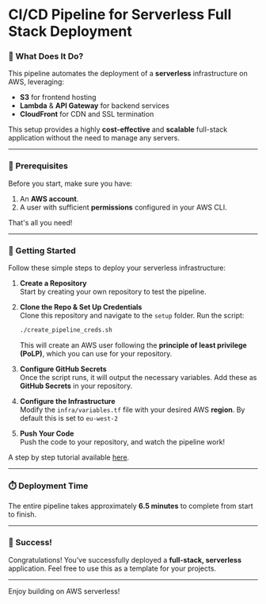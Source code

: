 # CI/CD Pipeline for Serverless Full Stack Deployment

### 🚀 What Does It Do?

This pipeline automates the deployment of a **serverless** infrastructure on AWS, leveraging:

- **S3** for frontend hosting
- **Lambda** & **API Gateway** for backend services
- **CloudFront** for CDN and SSL termination

This setup provides a highly **cost-effective** and **scalable** full-stack application without the need to manage any servers.

---

### 🔧 Prerequisites

Before you start, make sure you have:

1. An **AWS account**.
2. A user with sufficient **permissions** configured in your AWS CLI.

That's all you need!

---

### 🚀 Getting Started

Follow these simple steps to deploy your serverless infrastructure:

1. **Create a Repository**  
   Start by creating your own repository to test the pipeline.
2. **Clone the Repo & Set Up Credentials**  
    Clone this repository and navigate to the `setup` folder. Run the script:

   ```bash
   ./create_pipeline_creds.sh
   ```

   This will create an AWS user following the **principle of least privilege (PoLP)**, which you can use for your repository.

3. **Configure GitHub Secrets**  
   Once the script runs, it will output the necessary variables. Add these as **GitHub Secrets** in your repository.

4. **Configure the Infrastructure**  
   Modify the `infra/variables.tf` file with your desired AWS **region**. By default this is set to `eu-west-2`

5. **Push Your Code**  
   Push the code to your repository, and watch the pipeline work!

A step by step tutorial available <a href="https://">here</a>.

---

### ⏱️ Deployment Time

The entire pipeline takes approximately **6.5 minutes** to complete from start to finish.

---

### 🎉 Success!

Congratulations! You’ve successfully deployed a **full-stack, serverless** application. Feel free to use this as a template for your projects.

---

Enjoy building on AWS serverless!
